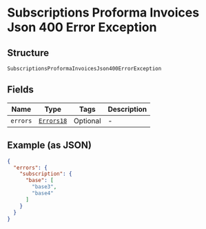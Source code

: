 
# Subscriptions Proforma Invoices Json 400 Error Exception

## Structure

`SubscriptionsProformaInvoicesJson400ErrorException`

## Fields

| Name | Type | Tags | Description |
|  --- | --- | --- | --- |
| `errors` | [`Errors18`](../../doc/models/errors-18.md) | Optional | - |

## Example (as JSON)

```json
{
  "errors": {
    "subscription": {
      "base": [
        "base3",
        "base4"
      ]
    }
  }
}
```

